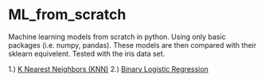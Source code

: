 # ML_from_scratch
Machine learning models from scratch in python. Using only basic packages (i.e. numpy, pandas). These models are then compared with their sklearn equivelent. Tested with the iris data set.

1.) [K Nearest Neighbors (KNN)](https://github.com/wardzj08/ML_from_scratch/tree/master/knn)
2.) [Binary Logistic Regression](https://github.com/wardzj08/ML_from_scratch/tree/master/binary_logistic_regression)
